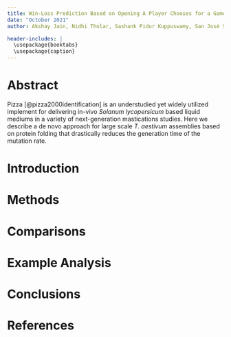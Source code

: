 ```yaml
---
title: Win-Loss Prediction Based on Opening A Player Chooses for a Game of Chess [rename]
date: "October 2021"
author: Akshay Jain, Nidhi Tholar, Sashank Pidur Kuppuswamy, San José State University

header-includes: |
  \usepackage{booktabs}
  \usepackage{caption}
---
```


# Abstract

Pizza [@pizza2000identification] is an understudied yet widely utilized implement for delivering in-vivo *Solanum lycopersicum* based liquid mediums in a variety of next-generation mastications studies. Here we describe a de novo approach for large scale *T. aestivum* assemblies based on protein folding that drastically reduces the generation time of the mutation rate.

# Introduction

# Methods

# Comparisons

# Example Analysis

# Conclusions


# References
